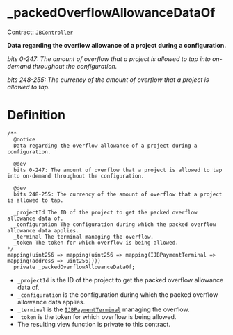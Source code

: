 # _packedOverflowAllowanceDataOf

Contract: [`JBController`](/api/contracts/or-controllers/jbcontroller/README.md)​‌

**Data regarding the overflow allowance of a project during a configuration.**

_bits 0-247: The amount of overflow that a project is allowed to tap into on-demand throughout the configuration._

_bits 248-255: The currency of the amount of overflow that a project is allowed to tap._

# Definition

```
/**
  @notice
  Data regarding the overflow allowance of a project during a configuration.

  @dev
  bits 0-247: The amount of overflow that a project is allowed to tap into on-demand throughout the configuration.

  @dev
  bits 248-255: The currency of the amount of overflow that a project is allowed to tap.

  _projectId The ID of the project to get the packed overflow allowance data of.
  _configuration The configuration during which the packed overflow allowance data applies.
  _terminal The terminal managing the overflow.
  _token The token for which overflow is being allowed.
*/
mapping(uint256 => mapping(uint256 => mapping(IJBPaymentTerminal =>  mapping(address => uint256))))
  private _packedOverflowAllowanceDataOf;
```

* `_projectId` is the ID of the project to get the packed overflow allowance data of.
* `_configuration` is the configuration during which the packed overflow allowance data applies.
* `_terminal` is the [`IJBPaymentTerminal`](/api/interfaces/ijbpaymentterminal.md) managing the overflow.
* `_token` is the token for which overflow is being allowed.
* The resulting view function is private to this contract.
